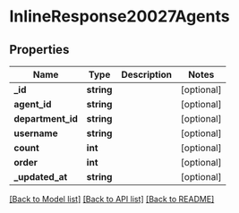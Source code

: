# InlineResponse20027Agents

## Properties
Name | Type | Description | Notes
------------ | ------------- | ------------- | -------------
**_id** | **string** |  | [optional] 
**agent_id** | **string** |  | [optional] 
**department_id** | **string** |  | [optional] 
**username** | **string** |  | [optional] 
**count** | **int** |  | [optional] 
**order** | **int** |  | [optional] 
**_updated_at** | **string** |  | [optional] 

[[Back to Model list]](../../README.md#documentation-for-models) [[Back to API list]](../../README.md#documentation-for-api-endpoints) [[Back to README]](../../README.md)


